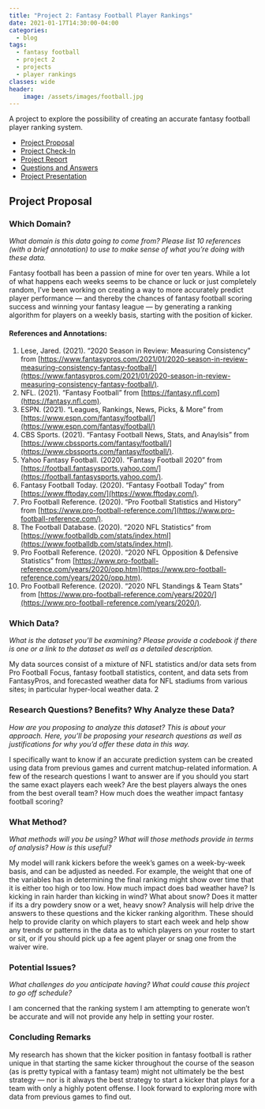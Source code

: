 ```yaml
---
title: "Project 2: Fantasy Football Player Rankings"
date: 2021-01-17T14:30:00-04:00
categories:
  - blog
tags:
  - fantasy football
  - project 2
  - projects
  - player rankings
classes: wide
header:
    image: /assets/images/football.jpg
---
```


A project to explore the possibility of creating an accurate fantasy football player ranking system.

- [Project Proposal](#project-proposal)
- [Project Check-In](#project-check-in)
- [Project Report](#project-report)
- [Questions and Answers](#questions-and-answers)
- [Project Presentation](#project-presentation)

## Project Proposal

### Which Domain?

_What domain is this data going to come from? Please list 10 references (with a brief annotation) to use to make sense of what you’re doing with these data._

Fantasy football has been a passion of mine for over ten years. While a lot of what happens each weeks seems to be chance or luck or just completely random, I’ve been working on creating a way to more accurately predict player performance — and thereby the chances of fantasy football scoring success and winning your fantasy league — by generating a ranking algorithm for players on a weekly basis, starting with the position of kicker.

#### References and Annotations:
1. Lese, Jared. (2021). “2020 Season in Review: Measuring Consistency” from [https://www.fantasypros.com/2021/01/2020-season-in-review-measuring-consistency-fantasy-football/](https://www.fantasypros.com/2021/01/2020-season-in-review-measuring-consistency-fantasy-football/).
2. NFL. (2021). “Fantasy Football” from [https://fantasy.nfl.com](https://fantasy.nfl.com).
3. ESPN. (2021). “Leagues, Rankings, News, Picks, & More” from [https://www.espn.com/fantasy/football/](https://www.espn.com/fantasy/football/)
4. CBS Sports. (2021). “Fantasy Football News, Stats, and Anaylsis” from [https://www.cbssports.com/fantasy/football/](https://www.cbssports.com/fantasy/football/).
5. Yahoo Fantasy Football. (2020). “Fantasy Football 2020” from [https://football.fantasysports.yahoo.com/](https://football.fantasysports.yahoo.com/).
6. Fantasy Football Today. (2020). “Fantasy Football Today” from [https://www.fftoday.com/](https://www.fftoday.com/).
7. Pro Football Reference. (2020). “Pro Football Statistics and History” from [https://www.pro-football-reference.com/](https://www.pro-football-reference.com/).
8. The Football Database. (2020). “2020 NFL Statistics” from [https://www.footballdb.com/stats/index.html](https://www.footballdb.com/stats/index.html).
9. Pro Football Reference. (2020). “2020 NFL Opposition & Defensive Statistics” from [https://www.pro-football-reference.com/years/2020/opp.htm](https://www.pro-football-reference.com/years/2020/opp.htm).
10. Pro Football Reference. (2020). “2020 NFL Standings & Team Stats” from [https://www.pro-football-reference.com/years/2020/](https://www.pro-football-reference.com/years/2020/).

### Which Data?

_What is the dataset you’ll be examining? Please provide a codebook if there is one or a link to the dataset as well as a detailed description._

My data sources consist of a mixture of NFL statistics and/or data sets from Pro Football Focus, fantasy football statistics, content, and data sets from FantasyPros, and forecasted weather data for NFL stadiums from various sites; in particular hyper-local weather data.             2

### Research Questions? Benefits? Why Analyze these Data?

_How are you proposing to analyze this dataset? This is about your approach. Here, you’ll be proposing your research questions as well as justifications for why you’d offer these data in this way._

I specifically want to know if an accurate prediction system can be created using data from previous games and current matchup-related information. A few of the research questions I want to answer are if you should you start the same exact players each week? Are the best players always the ones from the best overall team? How much does the weather impact fantasy football scoring?

### What Method?

_What methods will you be using? What will those methods provide in terms of analysis? How is this useful?_

My model will rank kickers before the week’s games on a week-by-week basis, and can be adjusted as needed. For example, the weight that one of the variables has in determining the final ranking might show over time that it is either too high or too low. How much impact does bad weather have? Is kicking in rain harder than kicking in wind? What about snow? Does it matter if its a dry powdery snow or a wet, heavy snow? Analysis will help drive the answers to these questions and the kicker ranking algorithm. These should help to provide clarity on which players to start each week and help show any trends or patterns in the data as to which players on your roster to start or sit, or if you should pick up a fee agent player or snag one from the waiver wire.

### Potential Issues?

_What challenges do you anticipate having? What could cause this project to go off schedule?_

I am concerned that the ranking system I am attempting to generate won’t be accurate and will not provide any help in setting your roster.

### Concluding Remarks

My research has shown that the kicker position in fantasy football is rather unique in that starting the same kicker throughout the course of the season (as is pretty typical with a fantasy team) might not ultimately be the best strategy — nor is it always the best strategy to start a kicker that plays for a team with only a highly potent offense. I look forward to exploring more with data from previous games to find out.
